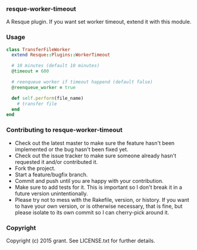 ### resque-worker-timeout

A Resque plugin. If you want set worker timeout, extend it with this module.

### Usage

```ruby
class TransferFileWorker
  extend Resque::Plugins::WorkerTimeout

  # 10 minutes (default 10 minutes)
  @timeout = 600

  # reenqueue worker if timeout happend (default false)
  @reenqueue_worker = true

  def self.perform(file_name)
    # transfer file
  end
end
```

### Contributing to resque-worker-timeout

* Check out the latest master to make sure the feature hasn't been implemented or the bug hasn't been fixed yet.
* Check out the issue tracker to make sure someone already hasn't requested it and/or contributed it.
* Fork the project.
* Start a feature/bugfix branch.
* Commit and push until you are happy with your contribution.
* Make sure to add tests for it. This is important so I don't break it in a future version unintentionally.
* Please try not to mess with the Rakefile, version, or history. If you want to have your own version, or is otherwise necessary, that is fine, but please isolate to its own commit so I can cherry-pick around it.

### Copyright

Copyright (c) 2015 grant. See LICENSE.txt for
further details.
